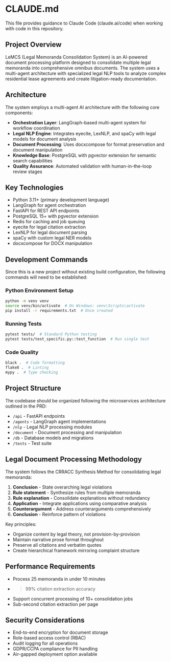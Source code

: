 # CLAUDE.md

This file provides guidance to Claude Code (claude.ai/code) when working with code in this repository.

## Project Overview

LeMCS (Legal Memoranda Consolidation System) is an AI-powered document processing platform designed to consolidate multiple legal memoranda into comprehensive omnibus documents. The system uses a multi-agent architecture with specialized legal NLP tools to analyze complex residential lease agreements and create litigation-ready documentation.

## Architecture

The system employs a multi-agent AI architecture with the following core components:
- **Orchestration Layer**: LangGraph-based multi-agent system for workflow coordination
- **Legal NLP Engine**: Integrates eyecite, LexNLP, and spaCy with legal models for document analysis
- **Document Processing**: Uses docxcompose for format preservation and document manipulation
- **Knowledge Base**: PostgreSQL with pgvector extension for semantic search capabilities
- **Quality Assurance**: Automated validation with human-in-the-loop review stages

## Key Technologies

- Python 3.11+ (primary development language)
- LangGraph for agent orchestration
- FastAPI for REST API endpoints
- PostgreSQL 15+ with pgvector extension
- Redis for caching and job queuing
- eyecite for legal citation extraction
- LexNLP for legal document parsing
- spaCy with custom legal NER models
- docxcompose for DOCX manipulation

## Development Commands

Since this is a new project without existing build configuration, the following commands will need to be established:

### Python Environment Setup
```bash
python -m venv venv
source venv/bin/activate  # On Windows: venv\Scripts\activate
pip install -r requirements.txt  # Once created
```

### Running Tests
```bash
pytest tests/  # Standard Python testing
pytest tests/test_specific.py::test_function  # Run single test
```

### Code Quality
```bash
black .  # Code formatting
flake8 .  # Linting
mypy .  # Type checking
```

## Project Structure

The codebase should be organized following the microservices architecture outlined in the PRD:
- `/api` - FastAPI endpoints
- `/agents` - LangGraph agent implementations
- `/nlp` - Legal NLP processing modules
- `/document` - Document processing and manipulation
- `/db` - Database models and migrations
- `/tests` - Test suite

## Legal Document Processing Methodology

The system follows the CRRACC Synthesis Method for consolidating legal memoranda:
1. **Conclusion** - State overarching legal violations
2. **Rule statement** - Synthesize rules from multiple memoranda
3. **Rule explanation** - Consolidate explanations without redundancy
4. **Application** - Integrate applications using comparative analysis
5. **Counterargument** - Address counterarguments comprehensively
6. **Conclusion** - Reinforce pattern of violations

Key principles:
- Organize content by legal theory, not provision-by-provision
- Maintain narrative prose format throughout
- Preserve all citations and verbatim quotes
- Create hierarchical framework mirroring complaint structure

## Performance Requirements

- Process 25 memoranda in under 10 minutes
- >99% citation extraction accuracy
- Support concurrent processing of 10+ consolidation jobs
- Sub-second citation extraction per page

## Security Considerations

- End-to-end encryption for document storage
- Role-based access control (RBAC)
- Audit logging for all operations
- GDPR/CCPA compliance for PII handling
- Air-gapped deployment option available